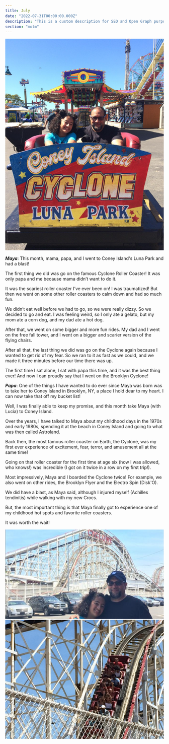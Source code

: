 ```yaml
---
title: July
date: "2022-07-31T00:00:00.000Z"
description: "This is a custom description for SEO and Open Graph purposes, rather than the default generated excerpt. Simply add a description field to the frontmatter."
section: "motm"
---
```


![PostImg](../images/jul22-1.jpg)

***Maya***: This month, mama, papa, and I went to Coney Island's Luna Park and had a blast!

The first thing we did was go on the famous Cyclone Roller Coaster! It was only papa and me because mama didn’t want to do it.

It was the scariest roller coaster I’ve ever been on! I was traumatized!
But then we went on some other roller coasters to calm down and had so much fun.

We didn’t eat well before we had to go, so we were really dizzy. So we decided to go and eat. I was feeling weird, so I only ate a gelato, but my mom ate a corn dog, and my dad ate a hot dog.

After that, we went on some bigger and more fun rides. My dad and I went on the free fall tower, and I went on a bigger and scarier version of the flying chairs.

After all that, the last thing we did was go on the Cyclone again because I wanted to get rid of my fear. So we ran to it as fast as we could, and we made it three minutes before our time there was up.

The first time I sat alone, I sat with papa this time, and it was the best thing ever! And now I can proudly say that I went on the Brooklyn Cyclone!

***Papa***: One of the things I have wanted to do ever since Maya was born was to take her to Coney Island in Brooklyn, NY, a place I hold dear to my heart.  I can now take that off my bucket list!  

Well, I was finally able to keep my promise, and this month take Maya (with Lucía) to Coney Island.  

Over the years, I have talked to Maya about my childhood days in the 1970s and early 1980s, spending it at the beach in Coney Island and going to what was then called Astroland.  

Back then, the most famous roller coaster on Earth, the Cyclone, was my first ever experience of excitement, fear, terror, and amusement all at the same time!  

Going on that roller coaster for the first time at age six (how I was allowed, who knows!) was incredible (I got on it twice in a row on my first trip!).  

Most impressively, Maya and I boarded the Cyclone twice!  For example, we also went on other rides, the Brooklyn Flyer and the Electro Spin (Disk'O).  

We did have a blast, as Maya said, although I injured myself (Achilles tendinitis) while walking with my new Crocs.  

But, the most important thing is that Maya finally got to experience one of my childhood hot spots and favorite roller coasters.  

It was worth the wait!

![PostImg](../images/jul22-3.jpg)
![PostImg](../images/jul22-2.jpg)
